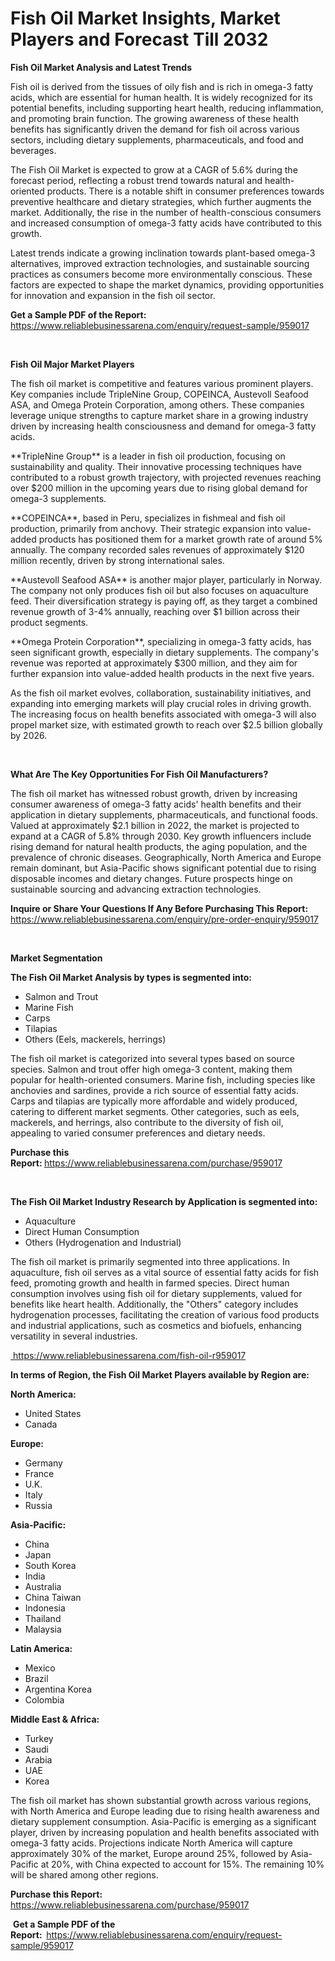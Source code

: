 <p><h1>Fish Oil Market Insights, Market Players and Forecast Till 2032</h1></p><p><strong>Fish Oil Market Analysis and Latest Trends</strong></p>
<p><p>Fish oil is derived from the tissues of oily fish and is rich in omega-3 fatty acids, which are essential for human health. It is widely recognized for its potential benefits, including supporting heart health, reducing inflammation, and promoting brain function. The growing awareness of these health benefits has significantly driven the demand for fish oil across various sectors, including dietary supplements, pharmaceuticals, and food and beverages.</p><p>The Fish Oil Market is expected to grow at a CAGR of 5.6% during the forecast period, reflecting a robust trend towards natural and health-oriented products. There is a notable shift in consumer preferences towards preventive healthcare and dietary strategies, which further augments the market. Additionally, the rise in the number of health-conscious consumers and increased consumption of omega-3 fatty acids have contributed to this growth. </p><p>Latest trends indicate a growing inclination towards plant-based omega-3 alternatives, improved extraction technologies, and sustainable sourcing practices as consumers become more environmentally conscious. These factors are expected to shape the market dynamics, providing opportunities for innovation and expansion in the fish oil sector.</p></p>
<p><strong>Get a Sample PDF of the Report:&nbsp;</strong> <a href="https://www.reliablebusinessarena.com/enquiry/request-sample/959017?utm_campaign=3002&utm_medium=2&utm_source=Github&utm_content=ia&utm_term=19042025&utm_id=fish-oil">https://www.reliablebusinessarena.com/enquiry/request-sample/959017</a></p>
<p>&nbsp;</p>
<p><strong>Fish Oil Major Market Players</strong></p>
<p><p>The fish oil market is competitive and features various prominent players. Key companies include TripleNine Group, COPEINCA, Austevoll Seafood ASA, and Omega Protein Corporation, among others. These companies leverage unique strengths to capture market share in a growing industry driven by increasing health consciousness and demand for omega-3 fatty acids.</p><p>**TripleNine Group** is a leader in fish oil production, focusing on sustainability and quality. Their innovative processing techniques have contributed to a robust growth trajectory, with projected revenues reaching over $200 million in the upcoming years due to rising global demand for omega-3 supplements.</p><p>**COPEINCA**, based in Peru, specializes in fishmeal and fish oil production, primarily from anchovy. Their strategic expansion into value-added products has positioned them for a market growth rate of around 5% annually. The company recorded sales revenues of approximately $120 million recently, driven by strong international sales.</p><p>**Austevoll Seafood ASA** is another major player, particularly in Norway. The company not only produces fish oil but also focuses on aquaculture feed. Their diversification strategy is paying off, as they target a combined revenue growth of 3-4% annually, reaching over $1 billion across their product segments.</p><p>**Omega Protein Corporation**, specializing in omega-3 fatty acids, has seen significant growth, especially in dietary supplements. The company's revenue was reported at approximately $300 million, and they aim for further expansion into value-added health products in the next five years.</p><p>As the fish oil market evolves, collaboration, sustainability initiatives, and expanding into emerging markets will play crucial roles in driving growth. The increasing focus on health benefits associated with omega-3 will also propel market size, with estimated growth to reach over $2.5 billion globally by 2026.</p></p>
<p>&nbsp;</p>
<p><strong>What Are The Key Opportunities For Fish Oil Manufacturers?</strong></p>
<p><p>The fish oil market has witnessed robust growth, driven by increasing consumer awareness of omega-3 fatty acids' health benefits and their application in dietary supplements, pharmaceuticals, and functional foods. Valued at approximately $2.1 billion in 2022, the market is projected to expand at a CAGR of 5.8% through 2030. Key growth influencers include rising demand for natural health products, the aging population, and the prevalence of chronic diseases. Geographically, North America and Europe remain dominant, but Asia-Pacific shows significant potential due to rising disposable incomes and dietary changes. Future prospects hinge on sustainable sourcing and advancing extraction technologies.</p></p>
<p><strong>Inquire or Share Your Questions If Any Before Purchasing This Report:</strong> <a href="https://www.reliablebusinessarena.com/enquiry/pre-order-enquiry/959017?utm_campaign=3002&utm_medium=2&utm_source=Github&utm_content=ia&utm_term=19042025&utm_id=fish-oil">https://www.reliablebusinessarena.com/enquiry/pre-order-enquiry/959017</a></p>
<p>&nbsp;</p>
<p><strong>Market Segmentation</strong></p>
<p><strong>The Fish Oil Market Analysis by types is segmented into:</strong></p>
<p><ul><li>Salmon and Trout</li><li>Marine Fish</li><li>Carps</li><li>Tilapias</li><li>Others (Eels, mackerels, herrings)</li></ul></p>
<p><p>The fish oil market is categorized into several types based on source species. Salmon and trout offer high omega-3 content, making them popular for health-oriented consumers. Marine fish, including species like anchovies and sardines, provide a rich source of essential fatty acids. Carps and tilapias are typically more affordable and widely produced, catering to different market segments. Other categories, such as eels, mackerels, and herrings, also contribute to the diversity of fish oil, appealing to varied consumer preferences and dietary needs.</p></p>
<p><strong>Purchase this Report:&nbsp;</strong><a href="https://www.reliablebusinessarena.com/purchase/959017?utm_campaign=3002&utm_medium=2&utm_source=Github&utm_content=ia&utm_term=19042025&utm_id=fish-oil">https://www.reliablebusinessarena.com/purchase/959017</a></p>
<p>&nbsp;</p>
<p><strong>The Fish Oil Market Industry Research by Application is segmented into:</strong></p>
<p><ul><li>Aquaculture</li><li>Direct Human Consumption</li><li>Others (Hydrogenation and Industrial)</li></ul></p>
<p><p>The fish oil market is primarily segmented into three applications. In aquaculture, fish oil serves as a vital source of essential fatty acids for fish feed, promoting growth and health in farmed species. Direct human consumption involves using fish oil for dietary supplements, valued for benefits like heart health. Additionally, the "Others" category includes hydrogenation processes, facilitating the creation of various food products and industrial applications, such as cosmetics and biofuels, enhancing versatility in several industries.</p></p>
<p><a href="https://www.reliablebusinessarena.com/fish-oil-r959017?utm_campaign=3002&utm_medium=2&utm_source=Github&utm_content=ia&utm_term=19042025&utm_id=fish-oil">&nbsp;https://www.reliablebusinessarena.com/fish-oil-r959017</a></p>
<p><strong>In terms of Region, the Fish Oil Market Players available by Region are:</strong></p>
<p>
    <p> <strong> North America: </strong>
        <ul>
            <li>United States</li>
            <li>Canada</li>
        </ul>
        </p> 
    <p> <strong> Europe: </strong>
        <ul>
            <li>Germany</li>
            <li>France</li>
            <li>U.K.</li>
            <li>Italy</li>
            <li>Russia</li>
        </ul>
        </p> 
    <p> <strong> Asia-Pacific: </strong>
        <ul>
            <li>China</li>
            <li>Japan</li>
            <li>South Korea</li>
            <li>India</li>
            <li>Australia</li>
            <li>China Taiwan</li>
            <li>Indonesia</li>
            <li>Thailand</li>
            <li>Malaysia</li>
        </ul>
        </p> 
    <p> <strong> Latin America: </strong>
        <ul>
            <li>Mexico</li>
            <li>Brazil</li>
            <li>Argentina Korea</li>
            <li>Colombia</li>
        </ul>
        </p> 
    <p> <strong> Middle East & Africa: </strong>
        <ul>
            <li>Turkey</li>
            <li>Saudi</li>
            <li>Arabia</li>
            <li>UAE</li>
            <li>Korea</li>
        </ul>
    </p>
    </p>
<p><p>The fish oil market has shown substantial growth across various regions, with North America and Europe leading due to rising health awareness and dietary supplement consumption. Asia-Pacific is emerging as a significant player, driven by increasing population and health benefits associated with omega-3 fatty acids. Projections indicate North America will capture approximately 30% of the market, Europe around 25%, followed by Asia-Pacific at 20%, with China expected to account for 15%. The remaining 10% will be shared among other regions.</p></p>
<p><strong>Purchase this Report: </strong><a href="https://www.reliablebusinessarena.com/purchase/959017?utm_campaign=3002&utm_medium=2&utm_source=Github&utm_content=ia&utm_term=19042025&utm_id=fish-oil">https://www.reliablebusinessarena.com/purchase/959017</a></p>
<p>&nbsp;<strong>Get a Sample PDF of the Report:&nbsp;&nbsp;</strong><a href="https://www.reliablebusinessarena.com/enquiry/request-sample/959017?utm_campaign=3002&utm_medium=2&utm_source=Github&utm_content=ia&utm_term=19042025&utm_id=fish-oil">https://www.reliablebusinessarena.com/enquiry/request-sample/959017</a></p>
<p><strong></strong></p>
<p><p></p><p></p><p></p></p>